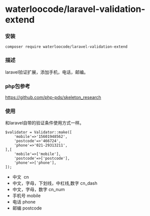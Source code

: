 # waterloocode/laravel-validation-extend
### 安装
```
composer require waterloocode/laravel-validation-extend
```
### 描述
laravel验证扩展，添加手机，电话，邮编。
### php包参考
https://github.com/php-pds/skeleton_research
### 使用
和laravel自带的验证条件使用方式一样。
```$xslt
$validator = Validator::make([
    'mobile'=>'15601948562',
    'postcode'=>'466724',
    'phone'=>'021-29313211',
],[
    'mobile'=>['mobile'],
    'postcode'=>['postcode'],
    'phone'=>['phone'],
]);
```
- 中文  cn
- 中文，字母，下划线，中杠线,数字 cn_dash
- 中文，字母，数字 cn_num
- 手机号 mobile
- 电话 phone
- 邮编 postcode
